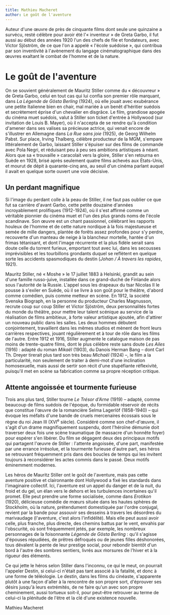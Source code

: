 ```yaml
---
title: Mathieu Macheret
author: Le goût de l'aventure
---
```


Auteur d'une œuvre de près de cinquante films dont seule une quinzaine a survécu, resté célèbre pour avoir été l'«&nbsp;inventeur&nbsp;» de Greta Garbo, il fut aussi au début des années 1920 l'un des chefs de file et fondateurs, avec Victor Sjöström, de ce que l'on a appelé «&nbsp;l'école suédoise&nbsp;», qui contribua par son inventivité à l'avènement du langage cinématographique dans des œuvres exaltant le combat de l'homme et de la nature.

# Le goût de l'aventure

On se souvient généralement de Mauritz Stiller comme du «&nbsp;découvreur&nbsp;» de Greta Garbo, celui en tout cas qui lui confia son premier rôle marquant, dans *La Légende de Gösta Berling* (1924), où elle jouait avec exubérance une petite Italienne bien en chair, mal mariée à un benêt d'héritier suédois et secrètement éprise d'un chevalier en disgrâce. Le film, grandiose apogée du cinéma muet suédois, valut à Stiller son ticket d'entrée à Hollywood (sur invitation de Louis B. Mayer), où il n'accepta de se rendre qu'à condition d'amener dans ses valises sa précieuse actrice, qui venait encore de s'illustrer en Allemagne dans *La Rue sans joie* (1925), de Georg Wilhelm Pabst. Sur place, Irving Thalberg, célèbre producteur de la MGM, s'empare littéralement de Garbo, laissant Stiller s'épuiser sur des films de commande avec Pola Negri, et réduisant peu à peu ses ambitions artistiques à néant. Alors que sa «&nbsp;trouvaille&nbsp;» caracolait vers la gloire, Stiller s'en retourna en Suède en 1928, brisé après seulement quatre films achevés aux États-Unis, et mourut de dépit à quarante-cinq ans, au seuil d'un cinéma parlant auquel il avait en quelque sorte ouvert une voie décisive.

## Un perdant magnifique

Si l'image du perdant colle à la peau de Stiller, il ne faut pas oublier ce que fut sa carrière d'avant Garbo, cette petite douzaine d'années incroyablement prolifiques (1912-1924), où il s'est affirmé comme un véritable pionnier du cinéma muet et l'un des plus grands noms de l'école scandinave. Son œuvre est un chant passionnel, célébrant les rapports houleux de l'homme et de cette nature nordique à la fois majestueuse et semée de mille dangers, plantée de forêts assez profondes pour s'y perdre, recouverte d'un manteau de neige à la blancheur mortelle, hantée d'un frimas tétanisant, et dont l'image récurrente et la plus fidèle serait sans doute celle du torrent furieux, emportant tout avec lui, dans les secousses imprévisibles et les tourbillons grondants duquel se reflètent en quelque sorte les accidents spasmodiques du destin (*Johan / À travers les rapides*, 1921).

Mauritz Stiller, né «&nbsp;Moshe&nbsp;» le 17 juillet 1883 à Helsinki, grandit au sein d'une famille russo-juive, installée dans ce grand-duché de Finlande alors sous l'autorité de la Russie. L'appel sous les drapeaux du tsar Nicolas II le pousse à s'exiler en Suède, où il se livre à son goût pour le théâtre, d'abord comme comédien, puis comme metteur en scène. En 1912, la société Svenska Biograph, en la personne du producteur Charles Magnusson, recrute coup sur coup Stiller et Victor Sjöström, deux personnalités fortes du monde du théâtre, pour mettre leur talent scénique au service de la réalisation de films ambitieux, à forte valeur artistique ajoutée, afin d'attirer un nouveau public dans les salles. Les deux hommes débutent conjointement, travaillent dans les mêmes studios et mènent de front leurs carrières respectives, jouant régulièrement et à tour de rôle dans les films de l'autre. Entre 1912 et 1916, Stiller augmente le catalogue maison de pas moins de trente-quatre films, dont le plus célèbre reste sans doute *Les Ailes* (1916)&nbsp;: adapté du roman *Mikaël* (1903), du Danois Herman Bang&nbsp;–&nbsp;dont Carl Th. Dreyer tirerait plus tard son très beau *Michaël* (1924)&nbsp;–, le film a la particularité, non seulement de traiter à demi-mot d'une inclination homosexuelle, mais aussi de sertir son récit d'une stupéfiante réflexivité, puisqu'il met en scène sa fabrication comme sa propre réception critique.

## Attente angoissée et tourmente furieuse

Trois ans plus tard, Stiller tourne *Le Trésor d'Arne* (1919)&nbsp;–&nbsp;adapté, comme beaucoup de films suédois de l'époque, du formidable réservoir de récits que constitue l'œuvre de la romancière Selma Lagerlöf (1858-1940)&nbsp;–&nbsp;qui évoque les méfaits d'une bande de cruels mercenaires écossais sous le règne du roi Jean III (XVI<sup>e</sup> siècle). Considéré comme son chef-d'œuvre, il s'agit d'un drame magnifiquement suspendu, dont l'héroïne démunie doit traverser deux fois une scène traumatique (le massacre d'un honnête foyer) pour espérer s'en libérer. Du film se dégagent deux des principaux motifs qui partagent l'œuvre de Stiller&nbsp;: l'attente angoissée, d'une part, manifestée par une errance irrésolue, et la tourmente furieuse d'autre part, ses héros se retrouvant fréquemment pris dans des boucles de temps qui les invitent toujours à reconsidérer les actes commis dans le passé. Deux motifs éminemment modernes.

Les héros de Mauritz Stiller ont le goût de l'aventure, mais pas cette aventure positive et claironnante dont Hollywood a fixé les standards dans l'imaginaire collectif. Ici, l'aventure est un appel du danger et de la nuit, du froid et du gel, un élan vers le dehors et les turbulences incertaines qu'il promet. Elle peut prendre une forme socialisée, comme dans *Erotikon* (1920), délicieuse comédie de mœurs située dans les hautes sphères de Stockholm, où la nature, prétendument domestiquée par l'ordre conjugal, revient par la bande pour assouvir ses desseins à travers les désordres du marivaudage (l'aventure, c'est alors l'infidélité). Mais elle peut aussi avoir celle, plus franche, plus directe, des chemins battus par le vent, envahis par l'obscurité, où sont fréquemment jetés, par exemple, les nombreux personnages de la foisonnante *Légende de Gösta Berling*&nbsp;: qu'il s'agisse d'épouses répudiées, de prêtres défroqués ou de jeunes filles déshonorées, tous dévalent la pente de leur prestige social, pour rebondir bientôt d'un bord à l'autre des sombres sentiers, livrés aux morsures de l'hiver et à la rigueur des éléments.

Ce qui jette le héros selon Stiller dans l'inconnu, ce qui le meut, on pourrait l'appeler Destin, si celui-ci n'était pas tant associé à la fatalité, et donc à une forme de téléologie. Le destin, dans les films du cinéaste, s'apparente plutôt à une façon d'aller à la rencontre de son propre sort, d'éprouver ses désirs jusqu'à leurs extrémités, de ne faire qu'un avec son propre cheminement, aussi tortueux soit-il, pour peut-être retrouver au terme de celui-ci la plénitude de l'être et la clé d'une existence nouvelle.

Mathieu Macheret